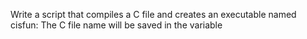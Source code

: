 Write a script that compiles a C file and creates an executable named cisfun: The C file name will be saved in the variable 
